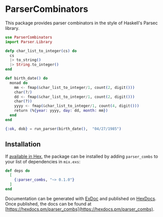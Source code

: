 # ParserCombinators

This package provides parser combinators in the style of Haskell's Parsec library.

```elixir
use ParserCombinators
import Parser.Library

defp char_list_to_integer(cs) do
  cs 
  |> to_string() 
  |> String.to_integer()
end

def birth_date() do
  monad do
    mm <- fmap(&char_list_to_integer/1, count(2, digit()))
    char(?/)
    dd <- fmap(&char_list_to_integer/1, count(2, digit()))
    char(?))
    yyyy <- fmap(&char_list_to_integer/1, count(4, digit()))
    return (%{year: yyyy, day: dd, month: mm})
  end
end

{:ok, dob} = run_parser(birth_date(),  "04/27/1985")

```

## Installation

If [available in Hex](https://hex.pm/docs/publish), the package can be installed
by adding `parser_combs` to your list of dependencies in `mix.exs`:

```elixir
def deps do
  [
    {:parser_combs, "~> 0.1.0"}
  ]
end
```

Documentation can be generated with [ExDoc](https://github.com/elixir-lang/ex_doc)
and published on [HexDocs](https://hexdocs.pm). Once published, the docs can
be found at [https://hexdocs.pm/parser_combs](https://hexdocs.pm/parser_combs).

